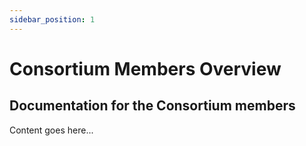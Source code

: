 ```yaml
---
sidebar_position: 1
---
```


# Consortium Members Overview
## Documentation for the Consortium members

Content goes here...
